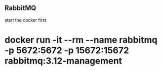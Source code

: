 ## RabbitMQ

start the docker first 
# docker run -it --rm --name rabbitmq -p 5672:5672 -p 15672:15672 rabbitmq:3.12-management